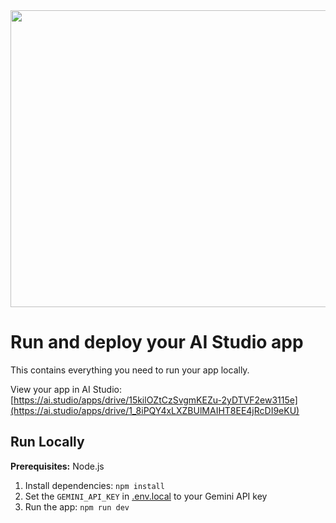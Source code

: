 <div align="center">
<img width="1200" height="475" alt="GHBanner" src="https://github.com/user-attachments/assets/0aa67016-6eaf-458a-adb2-6e31a0763ed6" />
</div>

# Run and deploy your AI Studio app

This contains everything you need to run your app locally.

View your app in AI Studio: [https://ai.studio/apps/drive/15kilOZtCzSvgmKEZu-2yDTVF2ew3115e](https://ai.studio/apps/drive/1_8iPQY4xLXZBUlMAIHT8EE4jRcDI9eKU)

## Run Locally

**Prerequisites:**  Node.js


1. Install dependencies:
   `npm install`
2. Set the `GEMINI_API_KEY` in [.env.local](.env.local) to your Gemini API key
3. Run the app:
   `npm run dev`

